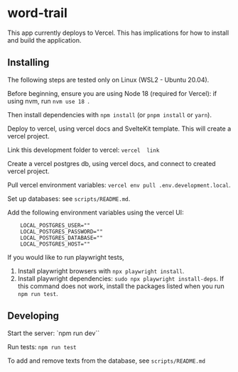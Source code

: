 # word-trail

This app currently deploys to Vercel. This has implications for how to install and build the application.

## Installing

The following steps are tested only on Linux (WSL2 - Ubuntu 20.04).

Before beginning, ensure you are using Node 18 (required for Vercel): if using nvm, run `nvm use 18 `.

Then install dependencies with `npm install` (or `pnpm install` or `yarn`).

Deploy to vercel, using vercel docs and SvelteKit template. This will create a vercel project.

Link this development folder to vercel: `vercel  link`

Create a vercel postgres db, using vercel docs, and connect to created vercel project.

Pull vercel environment variables: `vercel env pull .env.development.local`.

Set up databases: see `scripts/README.md`.

Add the following environment variables using the vercel UI:
```
    LOCAL_POSTGRES_USER=""
    LOCAL_POSTGRES_PASSWORD=""
    LOCAL_POSTGRES_DATABASE=""
    LOCAL_POSTGRES_HOST=""
```

If you would like to run playwright tests,

1. Install playwright browsers with `npx playwright install`.
2. Install playwright dependencies: `sudo npx playwright install-deps`. If this command does not work, install the packages listed when you run `npm run test`.

## Developing

Start the server: `npm run dev``

Run tests: `npm run test`

To add and remove texts from the database, see `scripts/README.md`
